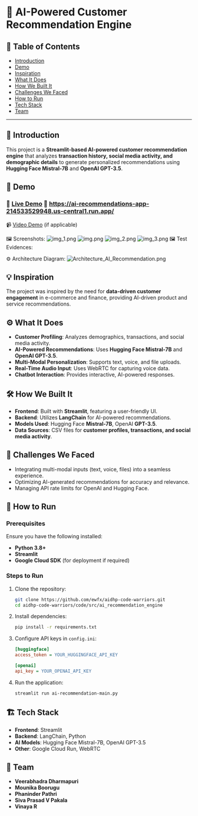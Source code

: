 # 🚀 AI-Powered Customer Recommendation Engine

## 📌 Table of Contents
- [Introduction](#introduction)
- [Demo](#demo)
- [Inspiration](#inspiration)
- [What It Does](#what-it-does)
- [How We Built It](#how-we-built-it)
- [Challenges We Faced](#challenges-we-faced)
- [How to Run](#how-to-run)
- [Tech Stack](#tech-stack)
- [Team](#team)

---

## 🎯 Introduction
This project is a **Streamlit-based AI-powered customer recommendation engine** that analyzes **transaction history, social media activity, and demographic details** to generate personalized recommendations using **Hugging Face Mistral-7B** and **OpenAI GPT-3.5**.

## 🎥 Demo
### 🔗 [Live Demo](#)  🎯  https://ai-recommendations-app-214533529948.us-central1.run.app/

📹 [Video Demo](#) (if applicable)  

🖼️ Screenshots:
![img_1.png](img_1.png)
![img.png](img.png)
![img_2.png](img_2.png)
![img_3.png](img_3.png)
🖼️ Test Evidences:

⚙️ Architecture Diagram:
![Architecture_AI_Recommendation.png](artifacts%2Farch%2FArchitecture_AI_Recommendation.png)


## 💡 Inspiration
The project was inspired by the need for **data-driven customer engagement** in e-commerce and finance, providing AI-driven product and service recommendations.

## ⚙️ What It Does
- **Customer Profiling**: Analyzes demographics, transactions, and social media activity.
- **AI-Powered Recommendations**: Uses **Hugging Face Mistral-7B** and **OpenAI GPT-3.5**.
- **Multi-Modal Personalization**: Supports text, voice, and file uploads.
- **Real-Time Audio Input**: Uses WebRTC for capturing voice data.
- **Chatbot Interaction**: Provides interactive, AI-powered responses.

## 🛠️ How We Built It
- **Frontend**: Built with **Streamlit**, featuring a user-friendly UI.
- **Backend**: Utilizes **LangChain** for AI-powered recommendations.
- **Models Used**: Hugging Face **Mistral-7B**, OpenAI **GPT-3.5**.
- **Data Sources**: CSV files for **customer profiles, transactions, and social media activity**.

## 🚧 Challenges We Faced
- Integrating multi-modal inputs (text, voice, files) into a seamless experience.
- Optimizing AI-generated recommendations for accuracy and relevance.
- Managing API rate limits for OpenAI and Hugging Face.

## 🏃 How to Run
### Prerequisites
Ensure you have the following installed:
- **Python 3.8+**
- **Streamlit**
- **Google Cloud SDK** (for deployment if required)

### Steps to Run
1. Clone the repository:
   ```sh
   git clone https://github.com/ewfx/aidhp-code-warriors.git
   cd aidhp-code-warriors/code/src/ai_recommendation_engine
   ```
2. Install dependencies:
   ```sh
   pip install -r requirements.txt
   ```
3. Configure API keys in `config.ini`:
   ```ini
   [huggingface]
   access_token = YOUR_HUGGINGFACE_API_KEY

   [openai]
   api_key = YOUR_OPENAI_API_KEY
   ```
4. Run the application:
   ```sh
   streamlit run ai-recommendation-main.py
   ```

## 🏗️ Tech Stack
- **Frontend**: Streamlit
- **Backend**: LangChain, Python
- **AI Models**: Hugging Face Mistral-7B, OpenAI GPT-3.5
- **Other**: Google Cloud Run, WebRTC

## 👥 Team
- **Veerabhadra Dharmapuri**
- **Mounika Boorugu**
- **Phaninder Pathri**
- **Siva Prasad V Pakala**
- **Vinaya R**